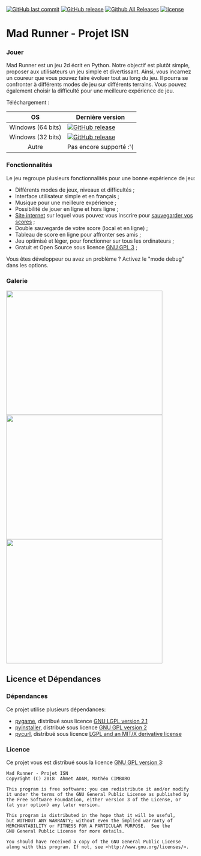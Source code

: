 [![GitHub last commit](https://img.shields.io/github/last-commit/DiscowZombie/MadRunner.svg)](http://github.com/DiscowZombie/MadRunner)
[![GitHub release](https://img.shields.io/github/release/DiscowZombie/MadRunner.svg?colorB=1565C)](https://github.com/DiscowZombie/MadRunner/releases/latest)
[![Github All Releases](https://img.shields.io/github/downloads/DiscowZombie/MadRunner/total.svg)](https://github.com/DiscowZombie/MadRunner/releases/latest)
[![license](https://img.shields.io/github/license/DiscowZombie/MadRunner.svg)](https://github.com/DiscowZombie/MadRunner/blob/dev/LICENSE)

# Mad Runner - Projet ISN

### Jouer

Mad Runner est un jeu 2d écrit en Python. Notre objectif est plutôt simple, proposer aux utilisateurs un jeu simple et divertissant. Ainsi, vous incarnez un coureur que vous pouvez faire évoluer tout au long du jeu. Il pourra se confronter à différents modes de jeu sur différents terrains. Vous pouvez également choisir la difficulté pour une meilleure expérience de jeu.

Téléchargement :

| OS                 | Dernière version |
|:------------------:| ---------------- |                                                       
| Windows (64 bits)  | [![GitHub release](https://img.shields.io/github/release/DiscowZombie/MadRunner.svg)](https://github.com/DiscowZombie/MadRunner/releases/download/1.0/Mad.Runner.1.0.exe) |
| Windows (32 bits)  | [![GitHub release](https://img.shields.io/github/release/DiscowZombie/MadRunner.svg)](https://github.com/DiscowZombie/MadRunner/releases/download/1.0/Mad.Runner.1.0.32.bits.x86.exe) |
| Autre              | Pas encore supporté :'( |

### Fonctionnalités 

Le jeu regroupe plusieurs fonctionnalités pour une bonne expérience de jeu:
- Différents modes de jeux, niveaux et difficultés ;
- Interface utilisateur simple et en français ;
- Musique pour une meilleure expérience ;
- Possibilité de jouer en ligne et hors ligne ;
- [Site internet](https://madrunner.discowzombie.fr/) sur lequel vous pouvez vous inscrire pour [sauvegarder vos scores](https://madrunner.discowzombie.fr/scoreboard) ;
- Double sauvegarde de votre score (local et en ligne) ;
- Tableau de score en ligne pour affronter ses amis ;
- Jeu optimisé et léger, pour fonctionner sur tous les ordinateurs ;
- Gratuit et Open Source sous licence [GNU GPL 3](https://github.com/DiscowZombie/MadRunner/blob/dev/LICENSE) ;

Vous êtes développeur ou avez un problème ? Activez le "mode debug" dans les options.

### Galerie

<img width="416" height="331" src="http://madrunner.discowzombie.fr/inc/img/screenshot1.png" /> <img width="416" height="331" src="http://madrunner.discowzombie.fr/inc/img/screenshot2.png" /> 
<img width="416" height="331" src="http://madrunner.discowzombie.fr/inc/img/screenshot3.png" />

## Licence et Dépendances

### Dépendances

Ce projet utilise plusieurs dépendances:
- [pygame](https://github.com/pygame/pygame), distribué sous licence [GNU LGPL version 2.1](https://www.gnu.org/copyleft/lesser.html)
- [pyinstaller](https://github.com/pyinstaller/pyinstaller), distribué sous licence [GNU GPL version 2](https://gnu.org/licenses/gpl-2.0.html)
- [pycurl](https://github.com/pycurl/pycurl), distribué sous licence [LGPL and an MIT/X derivative license](https://github.com/pycurl/pycurl#license)


### Licence

Ce projet vous est distribué sous la licence [GNU GPL version 3](https://github.com/DiscowZombie/MadRunner/blob/dev/LICENSE):
```
Mad Runner - Projet ISN
Copyright (C) 2018  Ahmet ADAM, Mathéo CIMBARO

This program is free software: you can redistribute it and/or modify
it under the terms of the GNU General Public License as published by
the Free Software Foundation, either version 3 of the License, or
(at your option) any later version.

This program is distributed in the hope that it will be useful,
but WITHOUT ANY WARRANTY; without even the implied warranty of
MERCHANTABILITY or FITNESS FOR A PARTICULAR PURPOSE.  See the
GNU General Public License for more details.

You should have received a copy of the GNU General Public License
along with this program. If not, see <http://www.gnu.org/licenses/>.
```
